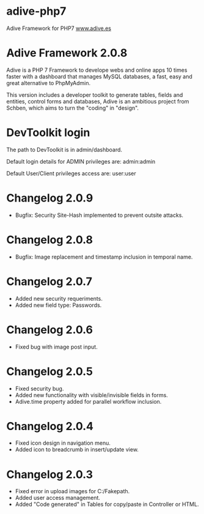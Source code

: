 # adive-php7
Adive Framework for PHP7 www.adive.es

# Adive Framework 2.0.8
Adive is a PHP 7 Framework to develope webs and online apps 10 times faster with a dashboard that manages MySQL databases, a fast, easy and great alternative to PhpMyAdmin.

This version includes a developer toolkit to generate tables, fields and entities, control forms and databases, Adive is an ambitious project from Schben, which aims to turn the "coding" in "design".

# DevToolkit login
The path to DevToolkit is in admin/dashboard.

Default login details for ADMIN privileges are:
admin:admin

Default User/Client privileges access are:
user:user

# Changelog 2.0.9
- Bugfix: Security Site-Hash implemented to prevent outsite attacks.

# Changelog 2.0.8
- Bugfix: Image replacement and timestamp inclusion in temporal name.

# Changelog 2.0.7
- Added new security requeriments.
- Added new field type: Passwords.

# Changelog 2.0.6
- Fixed bug with image post input.

# Changelog 2.0.5
- Fixed security bug.
- Added new functionality with visible/invisible fields in forms.
- Adive.time property added for parallel workflow inclusion.

# Changelog 2.0.4
- Fixed icon design in navigation menu.
- Added icon to breadcrumb in insert/update view.

# Changelog 2.0.3
- Fixed error in upload images for C:/Fakepath.
- Added user access management.
- Added "Code generated" in Tables for copy/paste in Controller or HTML.
